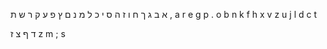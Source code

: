 א ב ג ך ח ו ז ה ס י כ ל מ נ ם ץ פ ע ק ר ש ת
, a r e  g p . o b n k f h x v  z u j l d c t

ד ף צ ז
z  m  ; s 
